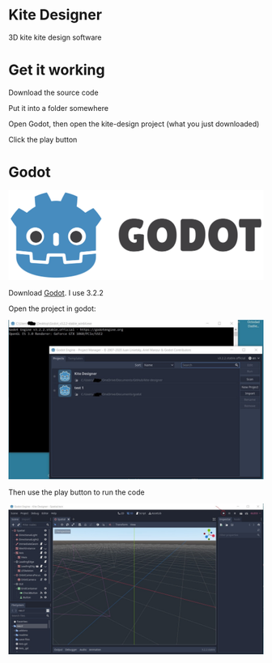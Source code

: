 # Kite Designer
3D kite kite design software

# Get it working
Download the source code

Put it into a folder somewhere

Open Godot, then open the kite-design project (what you just downloaded)

Click the play button

# Godot
![godot](/readme/godot-logo.svg)

Download [Godot](https://godotengine.org/). I use 3.2.2

Open the project in godot:

![godot kite design](/readme/godot-load.jpg)

Then use the play button to run the code

![godot kite design](/readme/godot-run.jpg)
